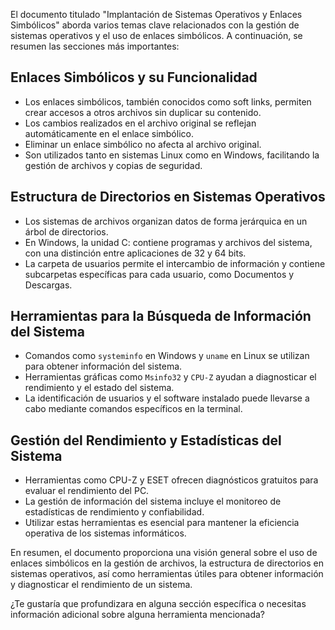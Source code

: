El documento titulado "Implantación de Sistemas Operativos y Enlaces Simbólicos" aborda varios temas clave relacionados con la gestión de sistemas operativos y el uso de enlaces simbólicos. A continuación, se resumen las secciones más importantes:

## Enlaces Simbólicos y su Funcionalidad
- Los enlaces simbólicos, también conocidos como soft links, permiten crear accesos a otros archivos sin duplicar su contenido.
- Los cambios realizados en el archivo original se reflejan automáticamente en el enlace simbólico.
- Eliminar un enlace simbólico no afecta al archivo original.
- Son utilizados tanto en sistemas Linux como en Windows, facilitando la gestión de archivos y copias de seguridad.

## Estructura de Directorios en Sistemas Operativos
- Los sistemas de archivos organizan datos de forma jerárquica en un árbol de directorios.
- En Windows, la unidad C: contiene programas y archivos del sistema, con una distinción entre aplicaciones de 32 y 64 bits.
- La carpeta de usuarios permite el intercambio de información y contiene subcarpetas específicas para cada usuario, como Documentos y Descargas.

## Herramientas para la Búsqueda de Información del Sistema
- Comandos como `systeminfo` en Windows y `uname` en Linux se utilizan para obtener información del sistema.
- Herramientas gráficas como `Msinfo32` y `CPU-Z` ayudan a diagnosticar el rendimiento y el estado del sistema.
- La identificación de usuarios y el software instalado puede llevarse a cabo mediante comandos específicos en la terminal.

## Gestión del Rendimiento y Estadísticas del Sistema
- Herramientas como CPU-Z y ESET ofrecen diagnósticos gratuitos para evaluar el rendimiento del PC.
- La gestión de información del sistema incluye el monitoreo de estadísticas de rendimiento y confiabilidad.
- Utilizar estas herramientas es esencial para mantener la eficiencia operativa de los sistemas informáticos.

En resumen, el documento proporciona una visión general sobre el uso de enlaces simbólicos en la gestión de archivos, la estructura de directorios en sistemas operativos, así como herramientas útiles para obtener información y diagnosticar el rendimiento de un sistema. 

¿Te gustaría que profundizara en alguna sección específica o necesitas información adicional sobre alguna herramienta mencionada?